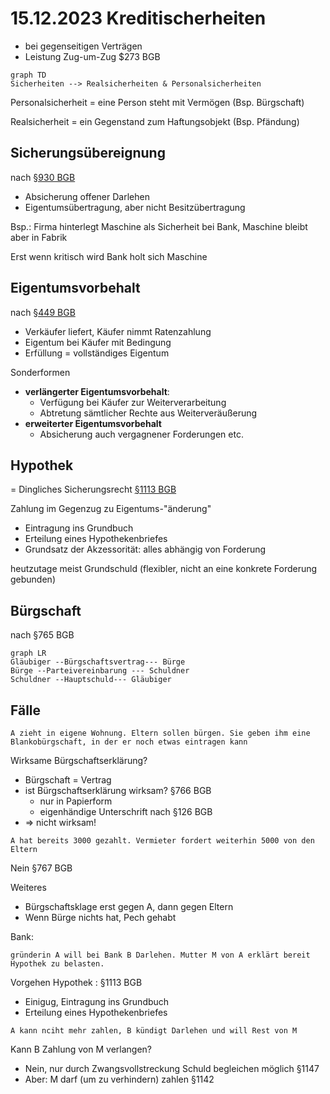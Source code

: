 # 15.12.2023 Kreditischerheiten

- bei gegenseitigen Verträgen
- Leistung Zug-um-Zug $273 BGB

```mermaid
graph TD
Sicherheiten --> Realsicherheiten & Personalsicherheiten
```

Personalsicherheit = eine Person steht mit Vermögen (Bsp. Bürgschaft)

Realsicherheit = ein Gegenstand zum Haftungsobjekt (Bsp. Pfändung)



## Sicherungsübereignung

nach [§930 BGB](https://www.gesetze-im-internet.de/bgb/__930.html)

- Absicherung offener Darlehen
- Eigentumsübertragung, aber nicht Besitzübertragung

Bsp.: Firma hinterlegt Maschine als Sicherheit bei Bank, Maschine bleibt aber in Fabrik

Erst wenn kritisch wird Bank holt sich Maschine

## Eigentumsvorbehalt

nach [§449 BGB](https://www.gesetze-im-internet.de/bgb/__449.html)

- Verkäufer liefert, Käufer nimmt Ratenzahlung
- Eigentum bei Käufer mit Bedingung
- Erfüllung = vollständiges Eigentum

Sonderformen

- **verlängerter Eigentumsvorbehalt**: 
    - Verfügung bei Käufer zur Weiterverarbeitung
    - Abtretung sämtlicher Rechte aus Weiterveräußerung
- **erweiterter Eigentumsvorbehalt**
    - Absicherung auch vergagnener Forderungen etc.

## Hypothek

= Dingliches Sicherungsrecht [§1113 BGB](https://www.gesetze-im-internet.de/bgb/__1113.html)

Zahlung im Gegenzug zu Eigentums-"änderung"

- Eintragung ins Grundbuch
- Erteilung eines Hypothekenbriefes
- Grundsatz der Akzessorität: alles abhängig von Forderung

heutzutage meist Grundschuld (flexibler, nicht an eine konkrete Forderung gebunden)

## Bürgschaft

nach §765 BGB

```mermaid
graph LR
Gläubiger --Bürgschaftsvertrag--- Bürge 
Bürge --Parteivereinbarung --- Schuldner 
Schuldner --Hauptschuld--- Gläubiger 
```

## Fälle

```
A zieht in eigene Wohnung. Eltern sollen bürgen. Sie geben ihm eine Blankobürgschaft, in der er noch etwas eintragen kann
```

Wirksame Bürgschaftserklärung?

- Bürgschaft = Vertrag
- ist Bürgschaftserklärung wirksam? §766 BGB
    - nur in Papierform
    - eigenhändige Unterschrift nach §126 BGB
- => nicht wirksam!

```
A hat bereits 3000 gezahlt. Vermieter fordert weiterhin 5000 von den Eltern 
```

Nein §767 BGB



Weiteres

- Bürgschaftsklage erst gegen A, dann gegen Eltern
- Wenn Bürge nichts hat, Pech gehabt



Bank:

```
gründerin A will bei Bank B Darlehen. Mutter M von A erklärt bereit Hypothek zu belasten.
```

Vorgehen Hypothek : §1113 BGB

- Einigug, Eintragung ins Grundbuch
- Erteilung eines Hypothekenbriefes

```
A kann nciht mehr zahlen, B kündigt Darlehen und will Rest von M
```

Kann B Zahlung von M verlangen?

- Nein, nur durch Zwangsvollstreckung Schuld begleichen möglich §1147
- Aber: M darf (um zu verhindern) zahlen §1142
